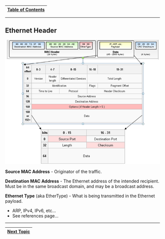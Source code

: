 |[Table of Contents](/00-Table-of-Contents.md)|
|---|

---

## Ethernet Header

![](../.gitbook/assets/ethernet-frame-explained.png)

**Source MAC Address** - Originator of the traffic.

**Destination MAC Address** - The Ethernet address of the intended recipient. Must be in the same broadcast domain, and may be a broadcast address.

**Ethernet Type** \(aka EtherType\) - What is being transmitted in the Ethernet payload.

* ARP, IPv4, IPv6, etc...
* See references page...

---

|[Next Topic](/04-osi-layer-2/mtu-and-fragmentation.md)|
|---|

